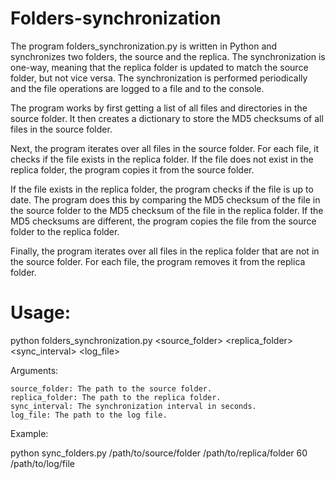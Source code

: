 # Folders-synchronization

The program folders_synchronization.py is written in Python and synchronizes two folders, the source and the replica. The synchronization is one-way, meaning that the replica folder is updated to match the source folder, but not vice versa. The synchronization is performed periodically and the file operations are logged to a file and to the console.

The program works by first getting a list of all files and directories in the source folder. It then creates a dictionary to store the MD5 checksums of all files in the source folder.

Next, the program iterates over all files in the source folder. For each file, it checks if the file exists in the replica folder. If the file does not exist in the replica folder, the program copies it from the source folder.

If the file exists in the replica folder, the program checks if the file is up to date. The program does this by comparing the MD5 checksum of the file in the source folder to the MD5 checksum of the file in the replica folder. If the MD5 checksums are different, the program copies the file from the source folder to the replica folder.

Finally, the program iterates over all files in the replica folder that are not in the source folder. For each file, the program removes it from the replica folder.

# Usage:

python folders_synchronization.py <source_folder> <replica_folder> <sync_interval> <log_file>

Arguments:

    source_folder: The path to the source folder.
    replica_folder: The path to the replica folder.
    sync_interval: The synchronization interval in seconds.
    log_file: The path to the log file.

Example:

python sync_folders.py /path/to/source/folder /path/to/replica/folder 60 /path/to/log/file
